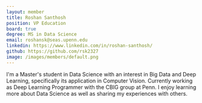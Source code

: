 ```yaml
---
layout: member
title: Roshan Santhosh
position: VP Education
board: true
degree: MS in Data Science
email: roshansk@seas.upenn.edu
linkedin: https://www.linkedin.com/in/roshan-santhosh/
github: https://github.com/rsk2327
image: /images/members/default.png
---
```

I'm a Master's student in Data Science with an interest in Big Data and Deep Learning, specifically its application in Computer Vision.  Currently working as Deep Learning Programmer with the CBIG group at Penn. I enjoy learning more about Data Science as well as sharing my experiences with others. 
